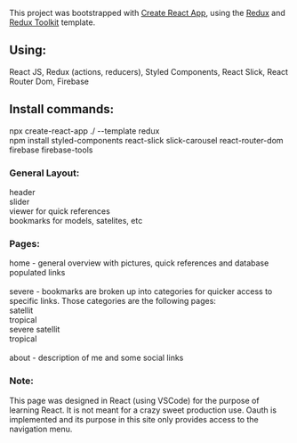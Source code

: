 This project was bootstrapped with [Create React App](https://github.com/facebook/create-react-app), using the [Redux](https://redux.js.org/) and [Redux Toolkit](https://redux-toolkit.js.org/) template.

## Using:

React JS, Redux (actions, reducers), Styled Components, React Slick, React Router Dom, Firebase

## Install commands:

npx create-react-app ./ --template redux<br />
npm install styled-components react-slick slick-carousel react-router-dom firebase firebase-tools

### General Layout:

header<br />
slider<br />
viewer for quick references <br />
bookmarks for models, satelites, etc

### Pages:

home - general overview with pictures, quick references and database populated links<br /> <br />
severe - bookmarks are broken up into categories for quicker access to specific links. Those categories are the following pages: <br />
satellit<br />
tropical <br />
severe satellit<br /> 
tropical <br /><br />
about - description of me and some social links

### Note:

This page was designed in React (using VSCode) for the purpose of learning React. It is not meant for a crazy sweet production use. Oauth is implemented and its purpose in this site only provides access to the navigation menu.
